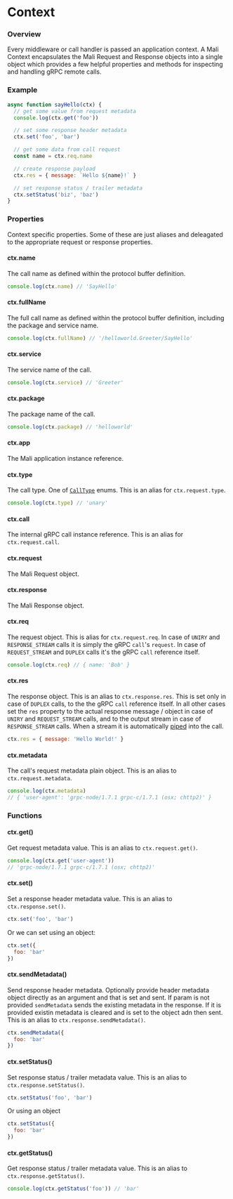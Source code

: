 # Context

### Overview

Every middleware or call handler is passed an application context. A Mali Context
encapsulates the Mali Request and Response objects into a single object which
provides a few helpful properties and methods for inspecting and handling gRPC remote calls.

### Example

```js
async function sayHello(ctx) {
  // get some value from request metadata
  console.log(ctx.get('foo'))

  // set some response header metadata
  ctx.set('foo', 'bar')

  // get some data from call request
  const name = ctx.req.name

  // create response payload
  ctx.res = { message: `Hello ${name}!` }

  // set response status / trailer metadata
  ctx.setStatus('biz', 'baz')
}
```

### Properties

Context specific properties. Some of these are just aliases and deleagated to the appropriate request or response properties.

#### ctx.name

The call name as defined within the protocol buffer definition.

```js
console.log(ctx.name) // 'SayHello'
```

#### ctx.fullName

The full call name as defined within the protocol buffer definition, including the package and service name.

```js
console.log(ctx.fullName) // '/helloworld.Greeter/SayHello'
```

#### ctx.service

The service name of the call.

```js
console.log(ctx.service) // 'Greeter'
```

#### ctx.package

The package name of the call.

```js
console.log(ctx.package) // 'helloworld'
```

#### ctx.app

The Mali application instance reference.

#### ctx.type

The call type. One of [`CallType`](https://mali.github.io/mali-call-types) enums.
This is an alias for `ctx.request.type`.

```js
console.log(ctx.type) // 'unary'
```

#### ctx.call

The internal gRPC call instance reference. This is an alias for `ctx.request.call`.

#### ctx.request

The Mali Request object.

#### ctx.response

The Mali Response object.

#### ctx.req

The request object. This is alias for `ctx.request.req`.
In case of `UNIRY` and `RESPONSE_STREAM` calls it is simply the gRPC `call`'s `request`. 
In case of `REQUEST_STREAM` and `DUPLEX` calls it's the gRPC `call` reference itself.

```js
console.log(ctx.req) // { name: 'Bob' }
```

#### ctx.res

The response object. This is an alias to `ctx.response.res`.
This is set only in case of `DUPLEX` calls, to the the gRPC `call` reference itself.
In all other cases set the `res` property to the actual response message / object in case of `UNIRY` and `REQUEST_STREAM` calls, and to the output stream in case of `RESPONSE_STREAM` calls. 
When a stream it is automatically [piped](https://nodejs.org/api/stream.html#stream_event_pipe) into the call.

```js
ctx.res = { message: 'Hello World!' }
```

#### ctx.metadata

The call's request metadata plain object. This is an alias to `ctx.request.metadata`.

```js
console.log(ctx.metadata)
// { 'user-agent': 'grpc-node/1.7.1 grpc-c/1.7.1 (osx; chttp2)' }
```

### Functions

#### ctx.get()

Get request metadata value. This is an alias to `ctx.request.get()`.

```js
console.log(ctx.get('user-agent'))
// 'grpc-node/1.7.1 grpc-c/1.7.1 (osx; chttp2)'
```

#### ctx.set()

Set a response header metadata value. This is an alias to `ctx.response.set()`.

```js
ctx.set('foo', 'bar')
```

Or we can set using an object:

```js
ctx.set({
  foo: 'bar'
})
```

#### ctx.sendMetadata()

Send response header metadata. Optionally provide header metadata object directly as an argument and that is set and sent. If param is not provided `sendMetadata` sends the existing metadata in the response. If it is provided existin metadata is cleared and is set to the object adn then sent. This is an alias to `ctx.response.sendMetadata()`.

```js
ctx.sendMetadata({
  foo: 'bar'
})
```

#### ctx.setStatus()

Set response status / trailer metadata value. This is an alias to `ctx.response.setStatus()`.

```js
ctx.setStatus('foo', 'bar')
```

Or using an object

```js
ctx.setStatus({
  foo: 'bar'
})
```

#### ctx.getStatus()

Get response status / trailer metadata value. This is an alias to `ctx.response.getStatus()`.

```js
console.log(ctx.getStatus('foo')) // 'bar'
```
